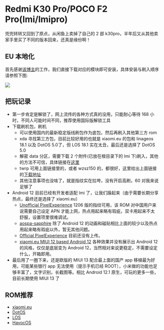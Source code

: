 # Redmi K30 Pro/POCO F2 Pro(lmi/lmipro)

兜兜转转又回到了原点，从闲鱼上卖掉了自己的 2 部 k30pro，半年后又从其他卖家手里买了不同的版本回来，还真是缘份啊！

## EU 本地化

首先感谢[该博主](https://blog.minamigo.moe/archives/184)的工作，我们直接下载对应的模块即可安装，具体安装与刷入顺序请参照下图:

![](https://github.com/i0Ek3/PlayWithGeekWay/blob/master/image/xiaomi.eu_localization.png)

## 把玩记录

- 第一步肯定是解锁了，网上流传的各种方式真的没用，只能耐心等待 168 小时，不同人可能时间不同，推荐使用国际版解锁工具
- 下载刷机包，刷机
    - 可以使用国内的最新稳定版线刷包作为底包，然后再刷入其他第三方 rom
    - xda 寻找第三方包，目前比较好用的也就是 xiaomi.eu 的包和 linageos 18.1 以及 DotOS 5.0了，但 LOS 18.1 实在太丑，最后还是选择了 DotOS 5.0
    - 解密 data 分区，需要下载 2 个附件(已放在根目录下的 lmi 下)刷入，其他的方法不可信，具体链接在[这里](https://forum.xda-developers.com/t/recovery-3-5-1-unofficial-twrp-poco-f2-pro-redmi-k30-pro-lmi.4241707/)
    - twrp 可用上面链接里的，或者 wzsz150 的，都很好，这里给出上面链接的[下载地址](https://sourceforge.net/projects/mbroms/files/TWRPLMI/)
    - 其他注意事项也没啥了，就是指纹实在拉垮，没有开启高刷，60 对我来说足够了
- Android 12 目前已经有开发者适配 lmi 了，让我们躁起来（由于需要长期分享热点，最终还是选择了 xiaomi.eu）
    - [Unofficial PixelExperience](https://forum.xda-developers.com/t/updated-08-12-2021-rom-12-0-twelve-pixel-experience-for-k30-pro-zoom-poco-f2-pro-lmi-lmipro.4275995/) 1206 版的指纹可用，该 ROM 对中国用户来说需要自己设定 APN 才能上网，热点用起来略有瑕疵，双卡用起来不太舒服，设置项里很难调试。
    - [aospa-sapphire](https://forum.xda-developers.com/t/paranoid-android-sapphire-alpha-1-poco-f2-pro.4370679/) 除了 Android 12 的动画和磁贴相比上面的较少以及热点用起来略有瑕疵以外，暂无其他问题。
    - [Official PixelExperience](https://download.pixelexperience.org/lmi) 目前还没有上传。
    - [xiaomi.eu MIUI 12 based Android 12](https://sourceforge.net/projects/xiaomi-eu-multilang-miui-roms/files/xiaomi.eu/MIUI-WEEKLY-RELEASES/) 各种效果并没有展示出 Android 12 的风格，仅仅是底层变为 Android 12，当然相对来说更稳定，不需要设定什么，开箱即用。
- 最后用了一圈下来，还是欧版的 MIUI 13 配合最上面的国产 app 移植最为好用，可能某些银行 app 无法使用（提示手机已经 ROOT），小米做的功能也足够丰富了，文字识别，长截图等。相比 Android 12.1 原生，可玩的更多一些，目前长期使用 MIUI 13 了


## ROM推荐

- [xiaomi.eu](https://sourceforge.net/projects/xiaomi-eu-multilang-miui-roms/files/xiaomi.eu/)
- [DotOS](https://androidfilehost.com/?w=files&flid=322936)
- [LOS](https://files.sebaubuntu.dev/ROMs/lmi/LineageOS/11/)
- [HavocOS](http://download.havoc-os.com/?dir=lmi)
